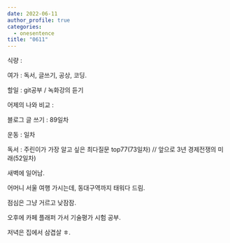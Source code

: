 ```yaml
---
date: 2022-06-11
author_profile: true
categories:
  - onesentence
title: "0611"
---
```


식량 : 

여가 : 독서, 글쓰기, 공상, 코딩.

할일 : git공부 / 녹화강의 듣기

어제의 나와 비교 : 


블로그 글 쓰기 : 89일차

운동 : 일차

독서 : 주린이가 가장 알고 싶은 최다질문 top77(73일차)  // 앞으로 3년 경제전쟁의 미래(52일차)


새벽에 일어남.

어머니 서울 여행 가시는데, 동대구역까지 태워다 드림.

점심은 그냥 거르고 낮잠잠.

오후에 카페 플래퍼 가서 기술평가 시험 공부.

저녁은 집에서 삼겹살 ㅎ.
